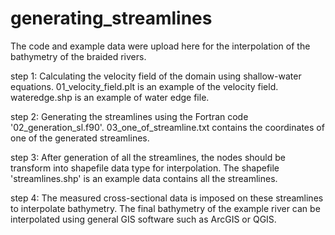 # generating_streamlines
The code and example data were upload here for the interpolation of the bathymetry of the braided rivers. 

step 1:
Calculating the velocity field of the domain using shallow-water equations. 
01_velocity_field.plt is an example of the velocity field. 
wateredge.shp is an example of water edge file.

step 2:
Generating the streamlines using the Fortran code '02_generation_sl.f90'.
03_one_of_streamline.txt contains the coordinates of one of the generated streamlines.

step 3:
After generation of all the streamlines, the nodes should be transform into shapefile data type for interpolation.
The shapefile 'streamlines.shp' is an example data contains all the streamlines.

step 4:
The measured cross-sectional data is imposed on these streamlines to interpolate bathymetry. The final bathymetry of the example river can be interpolated using general GIS software such as ArcGIS or QGIS.
